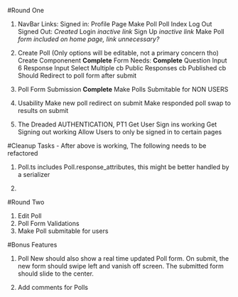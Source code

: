 #Round One

1. NavBar
   Links: 
    Signed in:
      Profile Page
      Make Poll
      Poll Index
      Log Out
    Signed Out: *Created*
      Login  *inactive link*
      Sign Up *inactive link*
      Make Poll *form included on home page, link unnecessary?*

2. Create Poll (Only options will be editable, not a primary concern tho)
    Create Componenent **Complete**
    Form Needs: **Complete**
      Question Input
      6 Response Input
      Select Multiple cb
      Public Responses cb 
      Published cb 
    Should Redirect to poll form after submit

3. Poll Form Submission **Complete**
    Make Polls Submitable for NON USERS

4. Usability
    Make new poll redirect on submit
    Make responded poll swap to results on submit

5. The Dreaded AUTHENTICATION, PT1
    Get User Sign ins working
    Get Signing out working
    Allow Users to only be signed in to certain pages

#Cleanup Tasks - After above is working, The following needs to be refactored

1. Poll.ts includes Poll.response_attributes, this might be better handled by a serializer

2. 

#Round Two

1. Edit Poll
2. Poll Form Validations
3. Make Poll submitable for users

#Bonus Features

1. Poll New should also show a real time updated Poll form. On submit, the new form should swipe left and vanish off screen. The submitted form should slide to the center.

2. Add comments for Polls